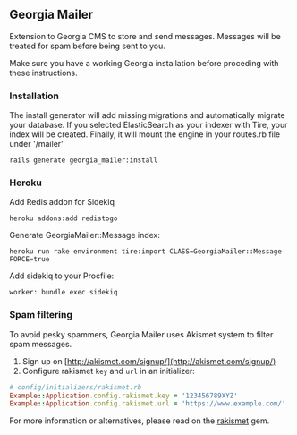 ## Georgia Mailer

Extension to Georgia CMS to store and send messages. Messages will be treated for spam before being sent to you.

Make sure you have a working Georgia installation before proceding with these instructions.

### Installation

The install generator will add missing migrations and automatically migrate your database.
If you selected ElasticSearch as your indexer with Tire, your index will be created.
Finally, it will mount the engine in your routes.rb file under '/mailer'

    rails generate georgia_mailer:install

### Heroku

Add Redis addon for Sidekiq

    heroku addons:add redistogo

Generate GeorgiaMailer::Message index:

    heroku run rake environment tire:import CLASS=GeorgiaMailer::Message FORCE=true

Add sidekiq to your Procfile:

    worker: bundle exec sidekiq

### Spam filtering

To avoid pesky spammers, Georgia Mailer uses Akismet system to filter spam messages.

1. Sign up on [http://akismet.com/signup/](http://akismet.com/signup/)
2. Configure rakismet `key` and `url` in an initializer:

```ruby
# config/initializers/rakismet.rb
Example::Application.config.rakismet.key = '123456789XYZ'
Example::Application.config.rakismet.url = 'https://www.example.com/'
```

For more information or alternatives, please read on the [rakismet](https://github.com/joshfrench/rakismet) gem.